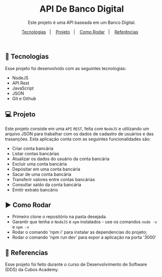 <h1 align="center"> API De Banco Digital </h1>

<p align="center">
Este projeto é uma API baseada em um Banco Digital.
</p>

<p align="center">
  <a href="#-tecnologias">Tecnologias</a>&nbsp;&nbsp;&nbsp;|&nbsp;&nbsp;&nbsp;
  <a href="#-projeto">Projeto</a>&nbsp;&nbsp;&nbsp;|&nbsp;&nbsp;&nbsp;
  <a href="#-como-rodar">Como Rodar</a>&nbsp;&nbsp;&nbsp;|&nbsp;&nbsp;&nbsp;
  <a href="#-referencias">Referências</a>&nbsp;&nbsp;&nbsp;
</p>

<br>

## 🚀 Tecnologias

Esse projeto foi desenvolvido com as seguintes tecnologias:

- NodeJS
- API Rest
- JavaScript
- JSON
- Git e Github

## 💻 Projeto

Este projeto consiste em uma `API` `REST`, feita com `NodeJS` e utilizando um arquivo JSON para trabalhar com os dados de cadastro de usuários e das trasanções.
Esta aplicação conta com as seguintes funcionalidades são:

-   Criar conta bancária
-   Listar contas bancárias
-   Atualizar os dados do usuário da conta bancária
-   Excluir uma conta bancária
-   Depósitar em uma conta bancária
-   Sacar de uma conta bancária
-   Transferir valores entre contas bancárias
-   Consultar saldo da conta bancária
-   Emitir extrato bancário

## ▶️ Como Rodar

- Primeiro clone o repositório na pasta desejada.
- Garantir que tenha o `NodeJS` e `npm` instalados - use os comandos `node -v` e `npm -v`
- Rodar o comando 'npm i' para instalar as dependencias do projeto;
- Rodar o comando 'npm run dev' para expor a aplicação na porta '3000'

## 🔖 Referencias

Esse projeto foi feito durante o curso de Desenvolvimento de Software (DDS) da Cubos Academy.

